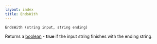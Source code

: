 ```yaml
---
layout: index
title: EndsWith
---
```


    EndsWith (string input, string ending)

Returns a [boolean](../../../types/boolean.html) - **true** if the input string finishes with the ending string.
